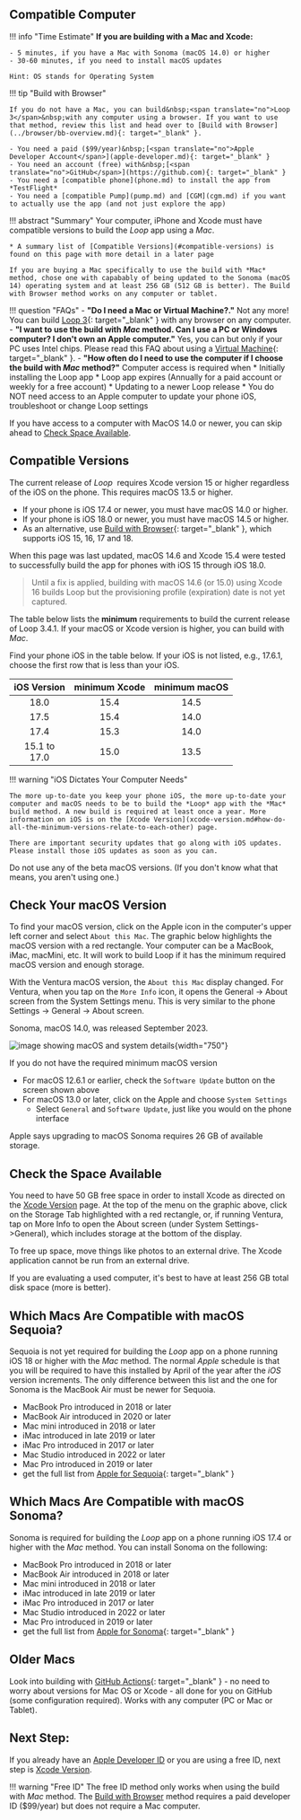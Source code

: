 ## Compatible Computer

!!! info "Time Estimate"
    **If you are building with a Mac and Xcode:**

    - 5 minutes, if you have a Mac with Sonoma (macOS 14.0) or higher
    - 30-60 minutes, if you need to install macOS updates

    Hint: OS stands for Operating System

!!! tip "Build with Browser"

    If you do not have a Mac, you can build&nbsp;<span translate="no">Loop 3</span>&nbsp;with any computer using a browser. If you want to use that method, review this list and head over to [Build with Browser](../browser/bb-overview.md){: target="_blank" }.

    - You need a paid ($99/year)&nbsp;[<span translate="no">Apple Developer Account</span>](apple-developer.md){: target="_blank" }
    - You need an account (free) with&nbsp;[<span translate="no">GitHub</span>](https://github.com){: target="_blank" }
    - You need a [compatible phone](phone.md) to install the app from *TestFlight*
    - You need a [compatible Pump](pump.md) and [CGM](cgm.md) if you want to actually use the app (and not just explore the app)

!!! abstract "Summary"
    Your computer, iPhone and Xcode must have compatible versions to build the *Loop* app using a *Mac*.

    * A summary list of [Compatible Versions](#compatible-versions) is found on this page with more detail in a later page

	If you are buying a Mac specifically to use the build with *Mac* method, chose one with capabably of being updated to the Sonoma (macOS 14) operating system and at least 256 GB (512 GB is better). The Build with Browser method works on any computer or tablet.


!!! question "FAQs"
    - **"Do I need a Mac or Virtual Machine?."** Not any more! You can build [Loop 3](../browser/bb-overview.md){: target="_blank" } with any browser on any computer.
    - **"I want to use the build with *Mac* method. Can I use a PC or Windows computer? I don't own an Apple computer."** Yes, you can but only if your PC uses Intel chips. Please read this FAQ about using a [Virtual Machine](../faqs/loop-faqs.md#can-i-use-a-pc-or-windows-computer-to-build){: target="_blank" }.
    - **"How often do I need to use the computer if I choose the build with *Mac* method?"** Computer access is required when
        * Initially installing the Loop app
        * Loop app expires (Annually for a paid account or weekly for a free account)
        * Updating to a newer Loop release
        * You do NOT need access to an Apple computer to update your phone iOS, troubleshoot or change Loop settings

If you have access to a computer with MacOS 14.0 or newer, you can skip ahead to [Check Space Available](#check-the-space-available).

## Compatible Versions

The current release of&nbsp;_<span translate="no">Loop</span>_&nbsp; requires Xcode version 15 or higher regardless of the iOS on the phone. This requires macOS 13.5 or higher.

* If your phone is iOS 17.4 or newer, you must have macOS 14.0 or higher.
* If your phone is iOS 18.0 or newer, you must have macOS 14.5 or higher.
* As an alternative, use [Build with Browser](../browser/bb-overview.md){: target="_blank" }, which supports iOS 15, 16, 17 and 18.

When this page was last updated, macOS 14.6 and Xcode 15.4 were tested to successfully build the app for phones with iOS 15 through iOS 18.0.

> Until a fix is applied, building with macOS 14.6 (or 15.0) using Xcode 16 builds Loop but the provisioning profile (expiration) date is not yet captured.

The table below lists the **minimum** requirements to build the current release of&nbsp;<span translate="no">Loop 3.4.1</span>. If your macOS or Xcode version is higher, you can build with *Mac*.

Find your phone iOS in the table below. If your iOS is not listed, e.g., 17.6.1, choose the first row that is less than your iOS.

| iOS Version | minimum Xcode | minimum macOS | 
|:---:|:---:|:---:|
| 18.0 | 15.4 | 14.5 |
| 17.5 | 15.4 | 14.0 |
| 17.4 | 15.3 | 14.0 |
| 15.1 to<br>17.0 | 15.0 | 13.5 |

!!! warning "iOS Dictates Your Computer Needs"

    The more up-to-date you keep your phone iOS, the more up-to-date your computer and macOS needs to be to build the *Loop* app with the *Mac* build method. A new build is required at least once a year. More information on iOS is on the [Xcode Version](xcode-version.md#how-do-all-the-minimum-versions-relate-to-each-other) page.

    There are important security updates that go along with iOS updates. Please install those iOS updates as soon as you can.

Do not use any of the beta macOS versions. (If you don't know what that means, you aren't using one.)

## Check Your macOS Version

To find your macOS version, click on the Apple icon in the computer's upper left corner and select `About this Mac`. The graphic below highlights the macOS version with a red rectangle. Your computer can be a MacBook, iMac, macMini, etc. It will work to build Loop if it has the minimum required macOS version and enough storage.

With the Ventura macOS version, the `About this Mac` display changed. For Ventura, when you tap on the `More Info` icon, it opens the General -> About screen from the System Settings menu. This is very similar to the phone Settings -> General -> About screen.

Sonoma, macOS 14.0, was released September 2023.

![image showing macOS and system details](img/macos-12-13.svg){width="750"}

If you do not have the required minimum macOS version

* For macOS 12.6.1 or earlier, check the `Software Update` button on the screen shown above
* For macOS 13.0 or later, click on the Apple and choose `System Settings`
    * Select `General` and `Software Update`, just like you would on the phone interface

Apple says upgrading to macOS Sonoma requires 26 GB of available storage.

## Check the Space Available

You need to have 50 GB free space in order to install Xcode as directed on the [Xcode Version](xcode-version.md) page. At the top of the menu on the graphic above, click on the Storage Tab highlighted with a red rectangle, or, if running Ventura, tap on More Info to open the About screen (under System Settings->General), which includes storage at the bottom of the display.

 To free up space, move things like photos to an external drive. The Xcode application cannot be run from an external drive.

If you are evaluating a used computer, it's best to have at least 256 GB total disk space (more is better).

## Which Macs Are Compatible with macOS Sequoia?

Sequoia is not yet required for building the *Loop* app on a phone running iOS 18 or higher with the *Mac* method. The normal *Apple* schedule is that you will be required to have this installed by April of the year after the *iOS* version increments. The only difference between this list and the one for Sonoma is the MacBook Air must be newer for Sequoia.

* MacBook Pro introduced in 2018 or later
* MacBook Air introduced in 2020 or later
* Mac mini introduced in 2018 or later
* iMac introduced in late 2019 or later
* iMac Pro introduced in 2017 or later
* Mac Studio introduced in 2022 or later
* Mac Pro introduced in 2019 or later
* get the full list from [Apple for Sequoia](https://support.apple.com/en-us/120282){: target="_blank" }

## Which Macs Are Compatible with macOS Sonoma?

Sonoma is required for building the *Loop* app on a phone running iOS 17.4 or higher with the *Mac* method. You can install Sonoma on the following:

* MacBook Pro introduced in 2018 or later
* MacBook Air introduced in 2018 or later
* Mac mini introduced in 2018 or later
* iMac introduced in late 2019 or later
* iMac Pro introduced in 2017 or later
* Mac Studio introduced in 2022 or later
* Mac Pro introduced in 2019 or later
* get the full list from [Apple for Sonoma](https://support.apple.com/en-us/105113){: target="_blank" }

## Older Macs

Look into building with [GitHub Actions](../browser/bb-overview.md){: target="_blank" } - no need to worry about versions for Mac OS or Xcode - all done for you on GitHub (some configuration required). Works with any computer (PC or Mac or Tablet).

## Next Step:

If you already have an [Apple Developer ID](apple-developer.md) or you are using a free ID, next step is [Xcode Version](xcode-version.md).

!!! warning "Free ID"
    The free ID method only works when using the build with *Mac* method. The [Build with Browser](../browser/bb-overview.md) method requires a paid developer ID ($99/year) but does not require a Mac computer.
